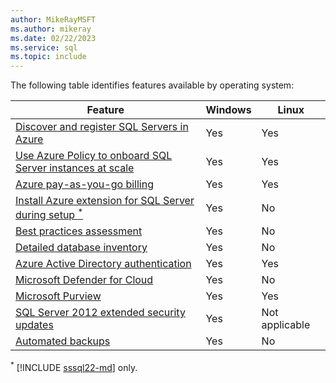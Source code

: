 ```yaml
---
author: MikeRayMSFT
ms.author: mikeray
ms.date: 02/22/2023
ms.service: sql
ms.topic: include
---
```


The following table identifies features available by operating system:

|Feature  |Windows|Linux|
|---------|---------|---------|
|[Discover and register SQL Servers in Azure](../prerequisites.md) | Yes | Yes |
|[Use Azure Policy to onboard SQL Server instances at scale](../connect-at-scale-policy.md) | Yes | Yes |
|[Azure pay-as-you-go billing](../manage-license-type.md) | Yes | Yes |
|[Install Azure extension for SQL Server during setup <sup>*</sup>](../../../database-engine/install-windows/install-sql-server-from-the-installation-wizard-setup.md#install-sql-server-2022)| Yes | No |
|[Best practices assessment](../assess.md) |Yes |No |
|[Detailed database inventory](../view-databases.md#inventory-databases) | Yes |No |
|[Azure Active Directory authentication](../../../relational-databases/security/authentication-access/azure-ad-authentication-sql-server-overview.md) |Yes |Yes |
|[Microsoft Defender for Cloud](/azure/defender-for-cloud/defender-for-sql-usage)| Yes | No |
|[Microsoft Purview](/azure/purview/tutorial-register-scan-on-premises-sql-server)| Yes | Yes |
|[SQL Server 2012 extended security updates](../../end-of-support/sql-server-extended-security-updates.md) | Yes | Not applicable |
|[Automated backups](../point-in-time-restore.md)| Yes | No |

<sup>*</sup> [!INCLUDE [sssql22-md](../../../includes/sssql22-md.md)] only.
